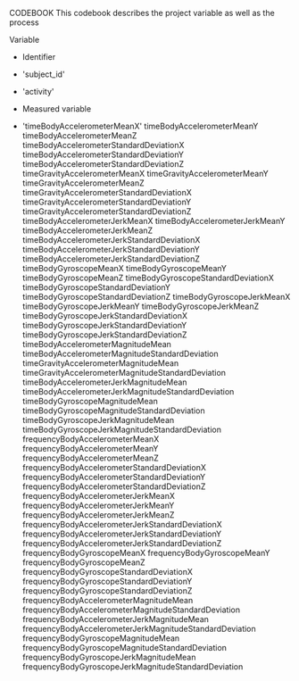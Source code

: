 CODEBOOK
This codebook describes the project variable as well as the process 

Variable 
* Identifier 
 * 'subject_id'
 * 'activity'

* Measured variable
 * 'timeBodyAccelerometerMeanX'
timeBodyAccelerometerMeanY
timeBodyAccelerometerMeanZ
timeBodyAccelerometerStandardDeviationX
timeBodyAccelerometerStandardDeviationY
timeBodyAccelerometerStandardDeviationZ
timeGravityAccelerometerMeanX
timeGravityAccelerometerMeanY
timeGravityAccelerometerMeanZ
timeGravityAccelerometerStandardDeviationX
timeGravityAccelerometerStandardDeviationY
timeGravityAccelerometerStandardDeviationZ
timeBodyAccelerometerJerkMeanX
timeBodyAccelerometerJerkMeanY
timeBodyAccelerometerJerkMeanZ
timeBodyAccelerometerJerkStandardDeviationX
timeBodyAccelerometerJerkStandardDeviationY
timeBodyAccelerometerJerkStandardDeviationZ
timeBodyGyroscopeMeanX
timeBodyGyroscopeMeanY
timeBodyGyroscopeMeanZ
timeBodyGyroscopeStandardDeviationX
timeBodyGyroscopeStandardDeviationY
timeBodyGyroscopeStandardDeviationZ
timeBodyGyroscopeJerkMeanX
timeBodyGyroscopeJerkMeanY
timeBodyGyroscopeJerkMeanZ
timeBodyGyroscopeJerkStandardDeviationX
timeBodyGyroscopeJerkStandardDeviationY
timeBodyGyroscopeJerkStandardDeviationZ
timeBodyAccelerometerMagnitudeMean
timeBodyAccelerometerMagnitudeStandardDeviation
timeGravityAccelerometerMagnitudeMean
timeGravityAccelerometerMagnitudeStandardDeviation
timeBodyAccelerometerJerkMagnitudeMean
timeBodyAccelerometerJerkMagnitudeStandardDeviation
timeBodyGyroscopeMagnitudeMean
timeBodyGyroscopeMagnitudeStandardDeviation
timeBodyGyroscopeJerkMagnitudeMean
timeBodyGyroscopeJerkMagnitudeStandardDeviation
frequencyBodyAccelerometerMeanX
frequencyBodyAccelerometerMeanY
frequencyBodyAccelerometerMeanZ
frequencyBodyAccelerometerStandardDeviationX
frequencyBodyAccelerometerStandardDeviationY
frequencyBodyAccelerometerStandardDeviationZ
frequencyBodyAccelerometerJerkMeanX
frequencyBodyAccelerometerJerkMeanY
frequencyBodyAccelerometerJerkMeanZ
frequencyBodyAccelerometerJerkStandardDeviationX
frequencyBodyAccelerometerJerkStandardDeviationY
frequencyBodyAccelerometerJerkStandardDeviationZ
frequencyBodyGyroscopeMeanX
frequencyBodyGyroscopeMeanY
frequencyBodyGyroscopeMeanZ
frequencyBodyGyroscopeStandardDeviationX
frequencyBodyGyroscopeStandardDeviationY
frequencyBodyGyroscopeStandardDeviationZ
frequencyBodyAccelerometerMagnitudeMean
frequencyBodyAccelerometerMagnitudeStandardDeviation
frequencyBodyAccelerometerJerkMagnitudeMean
frequencyBodyAccelerometerJerkMagnitudeStandardDeviation
frequencyBodyGyroscopeMagnitudeMean
frequencyBodyGyroscopeMagnitudeStandardDeviation
frequencyBodyGyroscopeJerkMagnitudeMean
frequencyBodyGyroscopeJerkMagnitudeStandardDeviation
